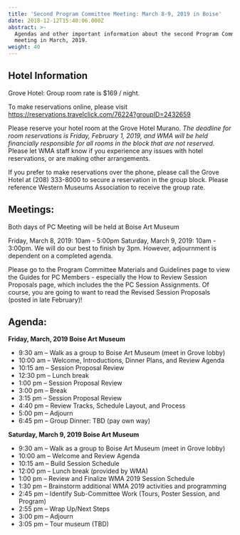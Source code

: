 ```yaml
---
title: 'Second Program Committee Meeting: March 8-9, 2019 in Boise'
date: 2018-12-12T15:40:06.000Z
abstract: >-
  Agendas and other important information about the second Program Committee
  meeting in March, 2019.
weight: 40
---
```

## Hotel Information

Grove Hotel: Group room rate is $169 / night.

To make reservations online, please visit <https://reservations.travelclick.com/76224?groupID=2432659>

Please reserve your hotel room at the Grove Hotel Murano. _The deadline for room reservations is Friday, February 1, 2019, and WMA will be held financially responsible for all rooms in the block that are not reserved._ Please let WMA staff know if you experience any issues with hotel reservations, or are making other arrangements.

If you prefer to make reservations over the phone, please call the Grove Hotel at (208) 333-8000 to secure a reservation in the group block. Please reference Western Museums Association to receive the group rate.

## Meetings:

Both days of PC Meeting will be held at Boise Art Museum

Friday, March 8, 2019: 10am - 5:00pm
Saturday, March 9, 2019: 10am - 3:00pm. We will do our best to finish by 3pm. However, adjournment is dependent on a completed agenda.

Please go to the Program Committee Materials and Guidelines page to view the Guides for PC Members - especially the How to Review Session Proposals page, which includes the the PC Session Assignments. Of course, you are going to want to read the Revised Session Proposals (posted in late February)!

## Agenda:

**Friday, March, 2019
Boise Art Museum**

* 9:30 am – Walk as a group to Boise Art Museum (meet in Grove lobby)
* 10:00 am – Welcome, Introductions, Dinner Plans, and Review Agenda
* 10:15 am – Session Proposal Review
* 12:30 pm – Lunch break
* 1:00 pm – Session Proposal Review
* 3:00 pm – Break
* 3:15 pm – Session Proposal Review
* 4:40 pm – Review Tracks, Schedule Layout, and Process
* 5:00 pm – Adjourn
* 6:45 pm – Group Dinner: TBD (pay own way)

**Saturday, March 9, 2019
Boise Art Museum**

* 9:30 am – Walk as a group to Boise Art Museum (meet in Grove lobby)
* 10:00 am – Welcome and Review Agenda
* 10:15 am – Build Session Schedule
* 12:00 pm – Lunch break (provided by WMA)
* 1:00 pm – Review and Finalize WMA 2019 Session Schedule
* 1:30 pm – Brainstorm additional WMA 2019 activities and programming
* 2:45 pm – Identify Sub-Committee Work (Tours, Poster Session, and Program)
* 2:55 pm – Wrap Up/Next Steps
* 3:00 pm – Adjourn
* 3:05 pm – Tour museum (TBD)
